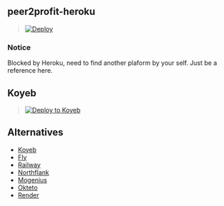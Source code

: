 ## peer2profit-heroku

> [![Deploy](https://www.herokucdn.com/deploy/button.png)](https://dashboard.heroku.com/new?template=https://github.com/adeimansyah/hereas)

### Notice

Blocked by Heroku, need to find another plaform by your self. Just be a reference here.

## Koyeb

> [![Deploy to Koyeb](https://www.koyeb.com/static/images/deploy/button.svg)](https://app.koyeb.com/apps/deploy?type=docker&image=enwaiax/peer2profit:heroku&ports=5000;http;/&name=peer2profit&env%5BPORT%5D=5000&env%5BEMAIL%5D=)

## Alternatives

- [Koyeb](https://app.koyeb.com/)
- [Fly](https://fly.io/)
- [Railway](https://railway.app)
- [Northflank](https://northflank.com)
- [Mogenius](https://mogenius.com)
- [Okteto](https://www.okteto.com/)
- [Render](https://render.com/)
